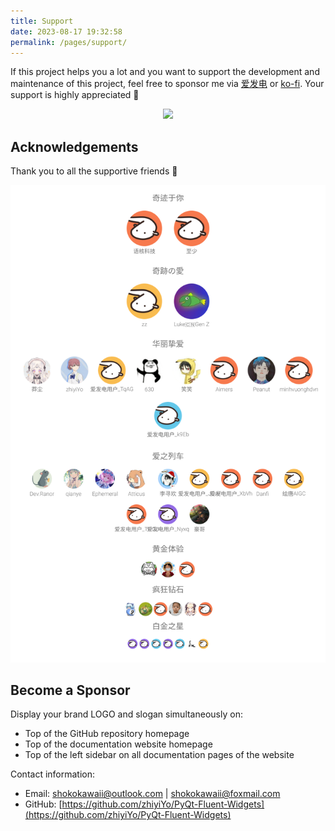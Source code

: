 ```yaml
---
title: Support
date: 2023-08-17 19:32:58
permalink: /pages/support/
---
```


If this project helps you a lot and you want to support the development and maintenance of this project, feel free to sponsor me via [爱发电](https://afdian.net/a/zhiyiYo) or [ko-fi](https://ko-fi.com/zhiyiYo). Your support is highly appreciated 🥰

<p align="center">
  <img src='/img/aifadian.jpg' style="height: 460px"/>
</p>


## Acknowledgements
Thank you to all the supportive friends 💖

<p align="center">
  <img src='https://raw.githubusercontent.com/zhiyiYo/Sponsors/main/sponsors.svg'/>
</p>

## Become a Sponsor

Display your brand LOGO and slogan simultaneously on:

- Top of the GitHub repository homepage
- Top of the documentation website homepage
- Top of the left sidebar on all documentation pages of the website

Contact information:

- Email: [shokokawaii@outlook.com](mailto:shokokawaii@outlook.com) | [shokokawaii@foxmail.com](mailto:shokokawaii@foxmail.com)
- GitHub: [https://github.com/zhiyiYo/PyQt-Fluent-Widgets](https://github.com/zhiyiYo/PyQt-Fluent-Widgets)

